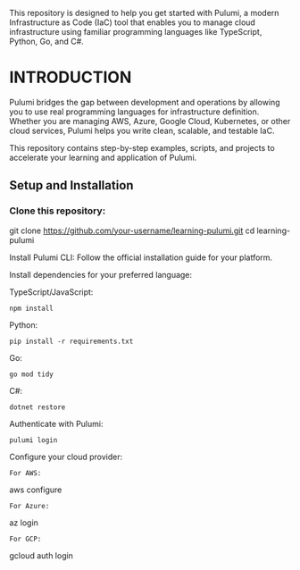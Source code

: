 This repository is designed to help you get started with Pulumi, a modern Infrastructure as Code (IaC) tool that enables you to manage cloud infrastructure using familiar programming languages like TypeScript, Python, Go, and C#.

# INTRODUCTION
Pulumi bridges the gap between development and operations by allowing you to use real programming languages for infrastructure definition. Whether you are managing AWS, Azure, Google Cloud, Kubernetes, or other cloud services, Pulumi helps you write clean, scalable, and testable IaC.

This repository contains step-by-step examples, scripts, and projects to accelerate your learning and application of Pulumi.

## Setup and Installation

### Clone this repository:

git clone https://github.com/your-username/learning-pulumi.git
cd learning-pulumi

Install Pulumi CLI:
Follow the official installation guide for your platform.

Install dependencies for your preferred language:

TypeScript/JavaScript:
```
npm install
```
Python:
```
pip install -r requirements.txt
```
Go:
```
go mod tidy
```
C#:
```
dotnet restore
```
Authenticate with Pulumi:
```
pulumi login
```
Configure your cloud provider:
```
For AWS:
```
aws configure
```
For Azure:
```
az login
```
For GCP:
```
gcloud auth login
```